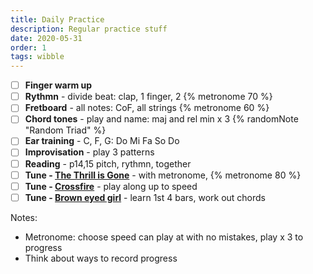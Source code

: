 ```yaml
---
title: Daily Practice
description: Regular practice stuff
date: 2020-05-31
order: 1
tags: wibble
---
```


- [ ] **Finger warm up**
- [ ] **Rythmn** - divide beat: clap, 1 finger, 2 {% metronome 70 %}
- [ ] **Fretboard** - all notes: CoF, all strings {% metronome 60 %}
- [ ] **Chord tones** - play and name: maj and rel min x 3 {% randomNote "Random Triad" %}
- [ ] **Ear training** - C, F, G: Do Mi Fa So Do
- [ ] **Improvisation** - play 3 patterns
- [ ] **Reading** - p14,15 pitch, rythmn, together
- [ ] **Tune - [The Thrill is Gone](/tunes/the-thrill-is-gone)** - with metronome, {% metronome 80 %}
- [ ] **Tune - [Crossfire](/tunes/crossfire)** - play along up to speed
- [ ] **Tune - [Brown eyed girl](/tunes/brown-eyed-girl/)** - learn 1st 4 bars, work out chords

Notes:

- Metronome: choose speed can play at with no mistakes, play x 3 to progress
- Think about ways to record progress
